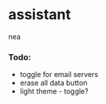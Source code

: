 # assistant
nea

### Todo:
* toggle for email servers
* erase all data button
* light theme - toggle?
